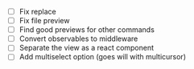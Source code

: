 * [ ] Fix replace
* [ ] Fix file preview
* [ ] Find good previews for other commands
* [ ] Convert observables to middleware
* [ ] Separate the view as a react component
* [ ] Add multiselect option (goes will with multicursor)
